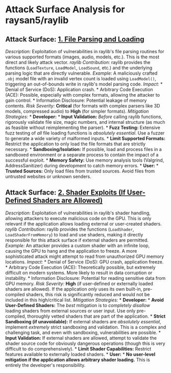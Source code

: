 # Attack Surface Analysis for raysan5/raylib

## Attack Surface: [1. File Parsing and Loading](./attack_surfaces/1__file_parsing_and_loading.md)

*Description:* Exploitation of vulnerabilities in raylib's file parsing routines for various supported formats (images, audio, models, etc.). This is the most direct and likely attack vector.
*raylib Contribution:* raylib provides the functions (`LoadTexture`, `LoadModel`, `LoadSound`, etc.) and the underlying parsing logic that are directly vulnerable.
*Example:* A maliciously crafted `.obj` model file with an invalid vertex count is loaded using `LoadModel()`, triggering an out-of-bounds write in raylib's model parsing code.
*Impact:*
    *   Denial of Service (DoS): Application crash.
    *   Arbitrary Code Execution (ACE): Possible, especially with complex formats, allowing the attacker to gain control.
    *   Information Disclosure: Potential leakage of memory contents.
*Risk Severity:* **Critical** (for formats with complex parsers like 3D models, compressed audio) to **High** (for simpler formats).
*Mitigation Strategies:*
    *   **Developer:**
        *   **Input Validation:** *Before* calling raylib functions, rigorously validate file size, magic numbers, and internal structure (as much as feasible without reimplementing the parser).
        *   **Fuzz Testing:**  Extensive fuzz testing of *all* file loading functions is *absolutely essential*. Use a fuzzer to generate a wide variety of malformed inputs.
        *   **Limit Supported Formats:**  Restrict the application to only load the file formats that are strictly necessary.
        *   **Sandboxing/Isolation:** If possible, load and process files in a sandboxed environment or a separate process to contain the impact of a successful exploit.
        *   **Memory Safety:** Use memory analysis tools (Valgrind, AddressSanitizer) during development to catch memory errors.
    *   **User:**
        *   **Trusted Sources:** Only load files from trusted sources. Avoid files from untrusted websites or unknown senders.

## Attack Surface: [2. Shader Exploits (If User-Defined Shaders are Allowed)](./attack_surfaces/2__shader_exploits__if_user-defined_shaders_are_allowed_.md)

*Description:* Exploitation of vulnerabilities in raylib's shader handling, allowing attackers to execute malicious code on the GPU. This is only relevant if the application allows loading external or user-created shaders.
*raylib Contribution:* raylib provides the functions (`LoadShader`, `LoadShaderFromMemory`) to load and use shaders, making it directly responsible for this attack surface if external shaders are permitted.
*Example:* An attacker provides a custom shader with an infinite loop, causing the GPU to hang and the application to freeze.  A more sophisticated attack might attempt to read from unauthorized GPU memory locations.
*Impact:*
    *   Denial of Service (DoS): GPU crash, application freeze.
    *   Arbitrary Code Execution (ACE): Theoretically possible, but extremely difficult on modern systems. More likely to result in data corruption or instability.
    *   Information Disclosure: Potential for reading sensitive data from GPU memory.
*Risk Severity:* **High** (if user-defined or externally loaded shaders are allowed).  If the application *only* uses its own built-in, pre-compiled shaders, this risk is significantly reduced and would not be included in this high/critical list.
*Mitigation Strategies:*
    *   **Developer:**
        *   **Avoid User-Defined Shaders:** The *best* mitigation is to *completely disallow* loading shaders from external sources or user input. Use only pre-compiled, thoroughly vetted shaders that are part of the application.
        *   **Strict Sandboxing (if unavoidable):** If external shaders are *absolutely essential*, implement *extremely* strict sandboxing and validation. This is a complex and challenging task, and even with sandboxing, vulnerabilities are possible.
        *   **Input Validation:** If external shaders are allowed, attempt to validate the shader source code for obviously dangerous operations (though this is very difficult to do comprehensively).
        * **Limit Shader Capabilities:** Restrict features available to externally loaded shaders.
    *   **User:**
        *   **No user-level mitigation if the application allows arbitrary shader loading.** This is entirely the developer's responsibility.

